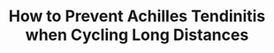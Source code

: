 ---
layout: community
category: community
title: "How to Prevent Achilles Tendinitis when Cycling Long Distances"
description: "I recently did some big miles (for me) over 3 days. Held up well, but have Achilles tendinitis now. I think I’m ok rehabbing it. Im just curious, how do you prep to avoid it in the first place?"
isTopLevel: false
isSingleLevel: false
isArticle: false
datePublished: 2022-06-20 15:26:00 +0300
dateModified: 2022-06-20 15:26:00 +0300
published: false
---